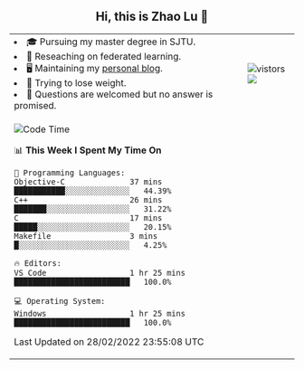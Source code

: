 <h2 align="center"> Hi, this is Zhao Lu 👋</h2>

<table style="overflow:hidden;">
    <tr> 
        <td>
            <li>🎓 Pursuing my master degree in SJTU.</li>
            <li>🌱 Reseaching on federated learning.</li>
            <li>🖥️ Maintaining my <a href="https://ifarewell.xyz">personal blog</a>.</li>
            <li>💪 Trying to lose weight.</li>
            <li>💬 Questions are welcomed but no answer is promised.</li> 
        </td>
        <td>
            <img src="https://visitor-badge.glitch.me/badge?page_id=ifarewell" alt="vistors" />
        <br>
          <img src="https://github-readme-stats.vercel.app/api?username=ifarewell&theme=graywhite&hide=prs,contribs&show_icons=true&hide_border=true&icon_color=CE1D2D&text_color=718096&bg_color=ffffff&hide_title=true" />
        </td>
    </tr>
    <tr>
        <td colspan="2">
            
<!--START_SECTION:waka-->
![Code Time](http://img.shields.io/badge/Code%20Time-100%20hrs%207%20mins-blue)

📊 **This Week I Spent My Time On** 

```text
💬 Programming Languages: 
Objective-C              37 mins             ███████████░░░░░░░░░░░░░░   44.39% 
C++                      26 mins             ███████░░░░░░░░░░░░░░░░░░   31.22% 
C                        17 mins             █████░░░░░░░░░░░░░░░░░░░░   20.15% 
Makefile                 3 mins              █░░░░░░░░░░░░░░░░░░░░░░░░   4.25%

🔥 Editors: 
VS Code                  1 hr 25 mins        █████████████████████████   100.0%

💻 Operating System: 
Windows                  1 hr 25 mins        █████████████████████████   100.0%

```


 Last Updated on 28/02/2022 23:55:08 UTC
<!--END_SECTION:waka-->
            
</td></tr>
</table>

